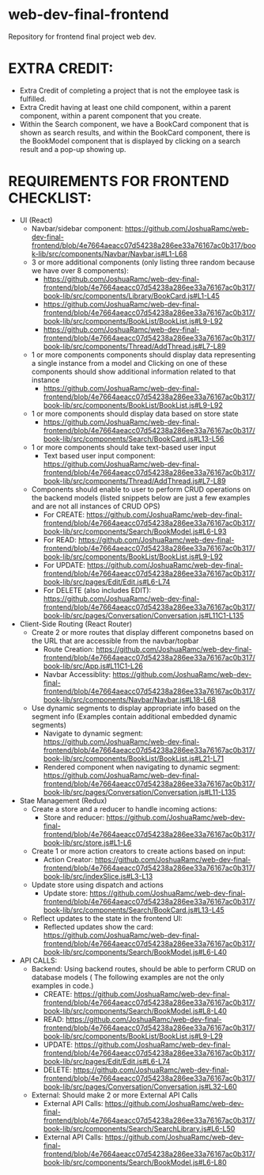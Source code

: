 # web-dev-final-frontend
Repository for frontend final project web dev. 

# EXTRA CREDIT: 
* Extra Credit of completing a project that is not the employee task is fulfilled.
* Extra Credit having at least one child component, within a parent component, within a parent component that you create.
 * Within the Search component, we have a BookCard component that is shown as search results, and within the BookCard component, there is the BookModel component that is displayed by clicking on a search result and a pop-up showing up.

# REQUIREMENTS FOR FRONTEND CHECKLIST: 
* UI (React)
  * Navbar/sidebar component: https://github.com/JoshuaRamc/web-dev-final-frontend/blob/4e7664aeacc07d54238a286ee33a76167ac0b317/book-lib/src/components/Navbar/Navbar.js#L1-L68
  * 3 or more additional components (only listing three random because we have over 8 components):
    * https://github.com/JoshuaRamc/web-dev-final-frontend/blob/4e7664aeacc07d54238a286ee33a76167ac0b317/book-lib/src/components/Library/BookCard.js#L1-L45
    * https://github.com/JoshuaRamc/web-dev-final-frontend/blob/4e7664aeacc07d54238a286ee33a76167ac0b317/book-lib/src/components/BookList/BookList.js#L9-L92
    * https://github.com/JoshuaRamc/web-dev-final-frontend/blob/4e7664aeacc07d54238a286ee33a76167ac0b317/book-lib/src/components/Thread/AddThread.js#L7-L89
  * 1 or more components components should display data representing a single instance from a model and Clicking on one of these components should show additional information related to that instance
    * https://github.com/JoshuaRamc/web-dev-final-frontend/blob/4e7664aeacc07d54238a286ee33a76167ac0b317/book-lib/src/components/BookList/BookList.js#L9-L92
  * 1 or more components should display data based on store state
    * https://github.com/JoshuaRamc/web-dev-final-frontend/blob/4e7664aeacc07d54238a286ee33a76167ac0b317/book-lib/src/components/Search/BookCard.js#L13-L56
  * 1 or more components should take text-based user input
    * Text based user input component: https://github.com/JoshuaRamc/web-dev-final-frontend/blob/4e7664aeacc07d54238a286ee33a76167ac0b317/book-lib/src/components/Thread/AddThread.js#L7-L89
  * Components should enable to user to perform CRUD operations on the backend models (listed snippets below are just a few examples and are not all instances of CRUD OPS)
    * For CREATE: https://github.com/JoshuaRamc/web-dev-final-frontend/blob/4e7664aeacc07d54238a286ee33a76167ac0b317/book-lib/src/components/Search/BookModel.js#L6-L93
    * For READ: https://github.com/JoshuaRamc/web-dev-final-frontend/blob/4e7664aeacc07d54238a286ee33a76167ac0b317/book-lib/src/components/BookList/BookList.js#L9-L92
    * For UPDATE: https://github.com/JoshuaRamc/web-dev-final-frontend/blob/4e7664aeacc07d54238a286ee33a76167ac0b317/book-lib/src/pages/Edit/Edit.js#L6-L74
    * For DELETE (also includes EDIT): https://github.com/JoshuaRamc/web-dev-final-frontend/blob/4e7664aeacc07d54238a286ee33a76167ac0b317/book-lib/src/pages/Conversation/Conversation.js#L11C1-L135
* Client-Side Routing (React Router)
  * Create 2 or more routes that display different componetns based on the URL that are accessible from the navbar/topbar
    * Route Creation: https://github.com/JoshuaRamc/web-dev-final-frontend/blob/4e7664aeacc07d54238a286ee33a76167ac0b317/book-lib/src/App.js#L11C1-L26
    * Navbar Accessiblity: https://github.com/JoshuaRamc/web-dev-final-frontend/blob/4e7664aeacc07d54238a286ee33a76167ac0b317/book-lib/src/components/Navbar/Navbar.js#L18-L68
  * Use dynamic segments to display appropriate info based on the segment info (Examples contain additional embedded dynamic segments)
    * Navigate to dynamic segment: https://github.com/JoshuaRamc/web-dev-final-frontend/blob/4e7664aeacc07d54238a286ee33a76167ac0b317/book-lib/src/components/BookList/BookList.js#L21-L71
    * Rendered component when navigating to dynamic segment: https://github.com/JoshuaRamc/web-dev-final-frontend/blob/4e7664aeacc07d54238a286ee33a76167ac0b317/book-lib/src/pages/Conversation/Conversation.js#L11-L135
* Stae Management (Redux)
  * Create a store and a reducer to handle incoming actions:
    * Store and reducer: https://github.com/JoshuaRamc/web-dev-final-frontend/blob/4e7664aeacc07d54238a286ee33a76167ac0b317/book-lib/src/store.js#L1-L6
  * Create 1 or more action creators to create actions based on input:
    * Action Creator: https://github.com/JoshuaRamc/web-dev-final-frontend/blob/4e7664aeacc07d54238a286ee33a76167ac0b317/book-lib/src/indexSlice.js#L3-L13
  * Update store using dispatch and actions
    * Update store: https://github.com/JoshuaRamc/web-dev-final-frontend/blob/4e7664aeacc07d54238a286ee33a76167ac0b317/book-lib/src/components/Search/BookCard.js#L13-L45
  * Reflect updates to the state in the frontend UI:
    * Reflected updates show the card: https://github.com/JoshuaRamc/web-dev-final-frontend/blob/4e7664aeacc07d54238a286ee33a76167ac0b317/book-lib/src/components/Search/BookModel.js#L6-L40
* API CALLS:
  * Backend: Using backend routes, should be able to perform CRUD on database models ( The following examples are not the only examples in code.)
    * CREATE: https://github.com/JoshuaRamc/web-dev-final-frontend/blob/4e7664aeacc07d54238a286ee33a76167ac0b317/book-lib/src/components/Search/BookModel.js#L8-L40
    * READ: https://github.com/JoshuaRamc/web-dev-final-frontend/blob/4e7664aeacc07d54238a286ee33a76167ac0b317/book-lib/src/components/BookList/BookList.js#L9-L29
    * UPDATE: https://github.com/JoshuaRamc/web-dev-final-frontend/blob/4e7664aeacc07d54238a286ee33a76167ac0b317/book-lib/src/pages/Edit/Edit.js#L6-L74
    * DELETE: https://github.com/JoshuaRamc/web-dev-final-frontend/blob/4e7664aeacc07d54238a286ee33a76167ac0b317/book-lib/src/pages/Conversation/Conversation.js#L32-L60
  * External: Should make 2 or more External API Calls
    * External API Calls: https://github.com/JoshuaRamc/web-dev-final-frontend/blob/4e7664aeacc07d54238a286ee33a76167ac0b317/book-lib/src/components/Search/SearchLibrary.js#L6-L50
    * External API Calls: https://github.com/JoshuaRamc/web-dev-final-frontend/blob/4e7664aeacc07d54238a286ee33a76167ac0b317/book-lib/src/components/Search/BookModel.js#L6-L80

